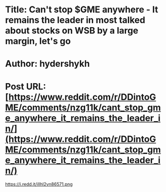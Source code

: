 # Title: Can't stop $GME anywhere - It remains the leader in most talked about stocks on WSB by a large margin, let's go
# Author: hydershykh
# Post URL: [https://www.reddit.com/r/DDintoGME/comments/nzg11k/cant_stop_gme_anywhere_it_remains_the_leader_in/](https://www.reddit.com/r/DDintoGME/comments/nzg11k/cant_stop_gme_anywhere_it_remains_the_leader_in/)


https://i.redd.it/illhl2vn86571.png